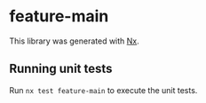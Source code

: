 # feature-main

This library was generated with [Nx](https://nx.dev).

## Running unit tests

Run `nx test feature-main` to execute the unit tests.
